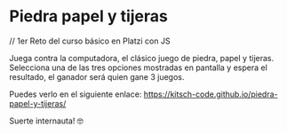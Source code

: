 # Piedra papel y tijeras

// 1er Reto del curso básico en Platzi con JS

Juega contra la computadora, el clásico juego de piedra, papel y tijeras.
Selecciona una de las tres opciones mostradas en pantalla y espera el resultado, el ganador será quien gane 3 juegos.

Puedes verlo en el siguiente enlace:
https://kitsch-code.github.io/piedra-papel-y-tijeras/

Suerte internauta! 🤓
